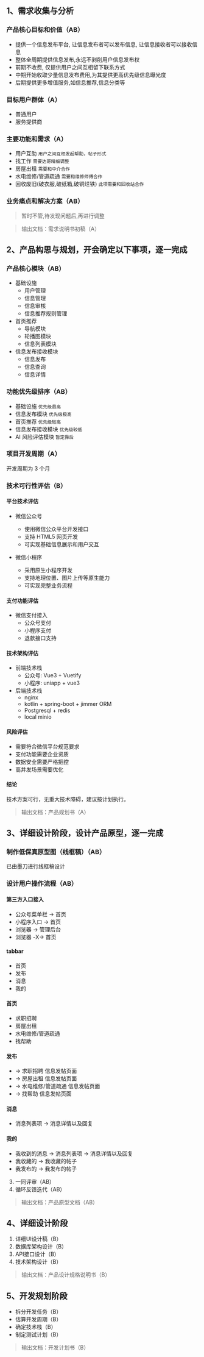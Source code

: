 ## 1、需求收集与分析

### 产品核心目标和价值（AB）

- 提供一个信息发布平台, 让信息发布者可以发布信息, 让信息接收者可以接收信息
- 整体全周期提供信息发布,永远不剥削用户信息发布权
- 前期不收费, 仅提供用户之间互相留下联系方式
- 中期开始收取少量信息发布费用,为其提供更高优先级信息曝光度
- 后期提供更多增值服务,如信息推荐,信息分类等

### 目标用户群体（A）

- 普通用户
- 服务提供商

### 主要功能和需求（A）

- 用户互助 `用户之间互相发起帮助，帖子形式`
- 找工作 `需要达哥精细调整`
- 房屋出租 `需要和中介合作`
- 水电维修/管道疏通 `需要和维修师傅合作`
- 回收废旧(破衣服,破纸箱,破铜烂铁) `此项需要和回收站合作`

### 业务痛点和解决方案（AB）
> 暂时不管,待发现问题后,再进行调整

> 输出文档：需求说明书初稿（A）

## 2、产品构思与规划，开会确定以下事项，逐一完成

### 产品核心模块（AB）

- 基础设施
  - 用户管理
  - 信息管理
  - 信息审核
  - 信息推荐规则管理
- 首页推荐
  - 导航模块
  - 轮播图模块
  - 信息列表模块
- 信息发布接收模块
  - 信息发布
  - 信息查询
  - 信息详情

### 功能优先级排序（AB）

- 基础设施 `优先级最高`
- 信息发布模块 `优先级极高`
- 首页推荐 `优先级较高`
- 信息发布接收模块 `优先级较低`
- AI 风险评估模块 `暂定靠后`

### 项目开发周期（A）

开发周期为 3 个月

### 技术可行性评估（B）

#### 平台技术评估
- 微信公众号
  - 使用微信公众平台开发接口
  - 支持 HTML5 网页开发
  - 可实现基础信息展示和用户交互

- 微信小程序
  - 采用原生小程序开发
  - 支持地理位置、图片上传等原生能力
  - 可实现完整业务流程

#### 支付功能评估
- 微信支付接入
  - 公众号支付
  - 小程序支付
  - 退款接口支持

#### 技术架构评估
- 前端技术栈
  - 公众号: Vue3 + Vuetify
  - 小程序: uniapp + vue3
- 后端技术栈
  - nginx
  - kotlin + spring-boot + jimmer ORM
  - Postgresql + redis
  - local minio

#### 风险评估
- 需要符合微信平台规范要求
- 支付功能需要企业资质
- 数据安全需要严格把控
- 高并发场景需要优化

#### 结论
技术方案可行，无重大技术障碍，建议按计划执行。

> 输出文档：产品规划书（A）

## 3、详细设计阶段，设计产品原型，逐一完成

### 制作低保真原型图（线框稿）（AB）

已由墨刀进行线框稿设计

### 设计用户操作流程（AB）

#### 第三方入口接入
- 公众号菜单栏 -> 首页
- 小程序入口 -> 首页
- 浏览器 -> 管理后台
- 浏览器 -X-> 首页

#### tabbar
- 首页
- 发布
- 消息
- 我的
#### 首页
- 求职招聘
- 房屋出租
- 水电维修/管道疏通
- 找帮助

#### 发布
- -> 求职招聘 信息发帖页面
- -> 房屋出租 信息发帖页面
- -> 水电维修/管道疏通 信息发帖页面
- -> 找帮助 信息发帖页面

#### 消息
- 消息列表项 -> 消息详情以及回复

#### 我的
- 我收到的消息 -> 消息列表项 -> 消息详情以及回复
- 我收藏的 -> 我收藏的帖子
- 我发布的 -> 我发布的帖子

3. 一同评审（AB）
4. 循环反馈迭代（AB）

> 输出文档：产品原型文档（AB）

## 4、详细设计阶段

1. 详细UI设计稿（B）
2. 数据库架构设计（B）
3. API接口设计（B）
4. 技术架构设计（B）

> 输出文档：产品设计规格说明书（B）

## 5、开发规划阶段

- 拆分开发任务（B）
- 估算开发周期（B）
- 确定技术栈（B）
- 制定测试计划（B）

> 输出文档：开发计划书（B）
